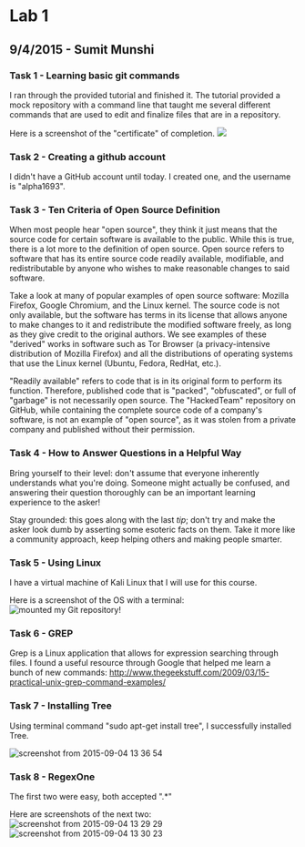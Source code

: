 # Lab 1
## 9/4/2015 - Sumit Munshi

### Task 1 - Learning basic git commands
I ran through the provided tutorial and finished it.  The tutorial provided a mock repository with a command line that taught me several different commands that are used to edit and finalize files that are in a repository.

Here is a screenshot of the "certificate" of completion.
![](https://cloud.githubusercontent.com/assets/14128808/9688971/9ba22df0-5300-11e5-8d06-1c97bb3c5539.png)

### Task 2 - Creating a github account
I didn't have a GitHub account until today.  I created one, and the username is "alpha1693".

### Task 3 - Ten Criteria of Open Source Definition
When most people hear "open source", they think it just means that the source code for certain software is available to the public.  While this is true, there is a lot more to the definition of open source.  Open source refers to software that has its entire source code readily available, modifiable, and redistributable by anyone who wishes to make reasonable changes to said software. 

Take a look at many of popular examples of open source software: Mozilla Firefox, Google Chromium, and the Linux kernel.  The source code is not only available, but the software has terms in its license that allows anyone to make changes to it and redistribute the modified software freely, as long as they give credit to the original authors.  We see examples of these "derived" works in software such as Tor Browser (a privacy-intensive distribution of Mozilla Firefox) and all the distributions of operating systems that use the Linux kernel (Ubuntu, Fedora, RedHat, etc.).

"Readily available" refers to code that is in its original form to perform its function.  Therefore, published code that is "packed", "obfuscated", or full of "garbage" is not necessarily open source.
The "HackedTeam" repository on GitHub, while containing the complete source code of a company's software, is not an example of "open source", as it was stolen from a private company and published without their permission.

### Task 4 - How to Answer Questions in a Helpful Way
Bring yourself to their level: don't assume that everyone inherently understands what you're doing.  Someone might actually be confused, and answering their question thoroughly can be an important learning experience to the asker!

Stay grounded: this goes along with the last *tip*; don't try and make the asker look dumb by asserting some esoteric facts on them.  Take it more like a community approach, keep helping others and making people smarter.

### Task 5 - Using Linux
I have a virtual machine of Kali Linux that I will use for this course.

Here is a screenshot of the OS with a terminal:
![mounted my Git repository!](https://cloud.githubusercontent.com/assets/14128808/9690059/2485569a-5308-11e5-9d96-eead2d71bf65.png)

### Task 6 - GREP
Grep is a Linux application that allows for expression searching through files.  I found a useful resource through Google that helped me learn a bunch of new commands: http://www.thegeekstuff.com/2009/03/15-practical-unix-grep-command-examples/

### Task 7 - Installing Tree
Using terminal command "sudo apt-get install tree", I successfully installed Tree.

![screenshot from 2015-09-04 13 36 54](https://cloud.githubusercontent.com/assets/14128808/9690425/4a296a24-530a-11e5-9489-d449dec55fd8.png)

### Task 8 - RegexOne

The first two were easy, both accepted ".*"

Here are screenshots of the next two:
![screenshot from 2015-09-04 13 29 29](https://cloud.githubusercontent.com/assets/14128808/9690243/2a8c2d74-5309-11e5-8180-3c681d56a0da.png)
![screenshot from 2015-09-04 13 30 23](https://cloud.githubusercontent.com/assets/14128808/9690244/2a95e850-5309-11e5-9dd6-91d8752d8cfc.png)




